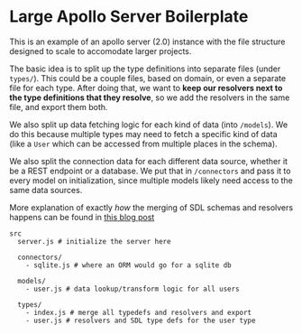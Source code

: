 # Large Apollo Server Boilerplate

This is an example of an apollo server (2.0) instance with the file structure designed to scale to accomodate larger projects.

The basic idea is to split up the type definitions into separate files (under `types/`). This could be a couple files, based on domain, or even a separate file for each type. After doing that, we want to **keep our resolvers next to the type definitions that they resolve**, so we add the resolvers in the same file, and export them both.

We also split up data fetching logic for each kind of data (into `/models`). We do this because multiple types may need to fetch a specific kind of data (like a `User` which can be accessed from multiple places in the schema).

We also split the connection data for each different data source, whether it be a REST endpoint or a database. We put that in `/connectors` and pass it to every model on initialization, since multiple models likely need access to the same data sources.

More explanation of exactly _how_ the merging of SDL schemas and resolvers happens can be found in [this blog post](https://dev-blog.apollodata.com/modularizing-your-graphql-schema-code-d7f71d5ed5f2)

```
src
  server.js # initialize the server here

  connectors/
    - sqlite.js # where an ORM would go for a sqlite db
  
  models/
    - user.js # data lookup/transform logic for all users
  
  types/
    - index.js # merge all typedefs and resolvers and export
    - user.js # resolvers and SDL type defs for the user type
```

